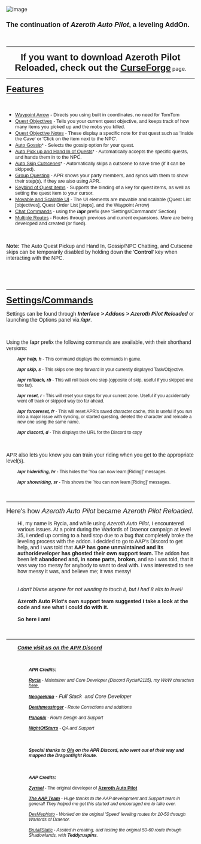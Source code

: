 ![image](https://user-images.githubusercontent.com/28711160/205469925-6c73a0d6-0047-478a-aa12-bb9a5024c514.png)
<h3 style="text-align: left;"><span style="font-size: 18px; font-family: arial;">The continuation of <em>Azeroth Auto Pilot</em>, a leveling AddOn.</span></h3>
<p style="text-align: left;">&nbsp;</p>
<hr />
<p style="text-align: center;"><span style="font-size: 24px; font-family: arial;"><strong>If you want to download Azeroth Pilot Reloaded, check out the </strong><strong><a href="https://www.curseforge.com/wow/addons/azeroth-pilot-reloaded" target="_blank" rel="noopener noreferrer">CurseForge</a></strong></span> page.</p>
<hr />
<p style="text-align: left;"><span style="font-size: 24px; font-family: arial;"><strong><u>Features</u></strong></span></p>
<p style="text-align: left;">&nbsp;</p>
<ul style="text-align: left;">
<li style="text-align: left;"><span style="font-family: arial; font-size: 13px;"><u>Waypoint Arrow</u> - Directs you using built in coordinates, no need for TomTom</span></li>
<li style="text-align: left;"><span style="font-family: arial; font-size: 13px;"><u>Quest Objectives</u> - Tells you your current quest objective, and keeps track of how many items you picked up and the mobs you killed.<br /></span></li>
<li style="text-align: left;"><span style="font-family: arial; font-size: 13px;"><u>Quest Objective Notes</u> - These display a specific note for that quest such as 'Inside the Cave' or 'Click on the item next to the NPC'.</span></li>
<li style="text-align: left;"><span style="font-family: arial; font-size: 13px;"><u>Auto Gossip</u>* - Selects the gossip option for your quest.</span></li>
<li style="text-align: left;"><span style="font-family: arial; font-size: 13px;"><u>Auto Pick up and Hand In of Quests</u>* - Automatically accepts the specific quests, and hands them in to the NPC.</span></li>
<li style="text-align: left;"><span style="font-family: arial; font-size: 13px;"><u>Auto Skip Cutscenes</u>* - Automatically skips a cutscene to save time (if it can be skipped).</span></li>
<li style="text-align: left;"><span style="font-family: arial; font-size: 13px;"><u>Group Questing</u> - APR shows your party members, and syncs with them to show their step(s), if they are also using APR.</span></li>
<li style="text-align: left;"><span style="font-family: arial; font-size: 13px;"><u>Keybind of Quest items</u> - Supports the binding of a key for quest items, as well as setting the quest item to your cursor.</span></li>
<li style="text-align: left;"><span style="font-family: arial; font-size: 13px;"><u>Movable and Scalable UI</u> - The UI elements are movable and scalable (Quest List [objectives], Quest Order List [steps], and the Waypoint Arrow)<br /></span></li>
<li style="text-align: left;"><span style="font-family: arial; font-size: 13px;"><u>Chat Commands</u> - using the <strong>/apr</strong> prefix (see 'Settings/Commands' Section)</span></li>
<li style="text-align: left;"><span style="font-family: arial; font-size: 13px;"><u>Multiple Routes</u> - Routes through previous and current expansions. More are being developed and created (or fixed).</span></li>
</ul>
<p>&nbsp;</p>
<p><span style="font-size: 14px;"><strong><span style="font-family: arial;">Note: </span></strong><span style="font-family: arial;">The Auto Quest Pickup and Hand In, Gossip/NPC Chatting, and Cutscene skips can be temporarily disabled by holding down the '<strong>Control</strong>' key when interacting with the NPC.</span><strong><span style="font-family: arial;"><br /></span></strong></span></p>
<p>&nbsp;</p>
<p>&nbsp;</p>
<hr />
<p style="text-align: left;"><span style="text-decoration: underline; font-size: 24px; font-family: arial;"><strong>Settings/Commands</strong></span></p>
<p style="text-align: left;"><span style="font-family: arial; font-size: 14px;">Settings can be found through <em><strong>Interface &gt; Addons &gt; Azeroth Pilot Reloaded</strong></em> or launching the Options panel via <em><strong>/apr</strong></em>.<br /></span></p>
<p style="text-align: left;"><span style="font-family: arial; font-size: 14px;">&nbsp;</span></p>
<p style="text-align: left;"><span style="font-family: arial; font-size: 14px;">Using the <strong>/apr</strong> prefix the following commands are available, with their shorthand versions:</span></p>
<p style="text-align: left; padding-left: 30px;"><span style="font-family: arial; font-size: 12px;"><em><strong>/apr help, h</strong></em> - This command displays the commands in game.<br /></span></p>
<p style="text-align: left; padding-left: 30px;"><span style="font-family: arial; font-size: 12px;"><strong><em>/apr skip, s</em></strong> - This skips one step forward in your currently displayed Task/Objective.<br /></span></p>
<p style="text-align: left; padding-left: 30px;"><span style="font-family: arial; font-size: 12px;"><strong><em>/apr rollback, rb</em></strong><span style="font-family: arial;"> - This will roll back one step (opposite of skip, useful if you skipped one too far).</span></span></p>
<p style="text-align: left; padding-left: 30px;"><span style="font-family: arial; font-size: 12px;"><em><strong>/apr reset, r</strong></em> - This will reset your steps for your current zone. Useful if you accidentally went off track or skipped way too far ahead.<br /></span></p>
<p style="text-align: left; padding-left: 30px;"><span style="font-family: arial; font-size: 12px;"><strong><em>/apr forcereset, fr</em></strong> <span style="font-family: arial; font-size: 12px;">- This will reset APR's saved character cache, this is useful if you run into a major issue with syncing, or started questing, deleted the character and remade a new one using the same name.</span></span></p>
<p style="text-align: left; padding-left: 30px;"><span style="font-family: arial; font-size: 12px;"><em><strong>/apr discord, d</strong></em> - This displays the URL for the Discord to copy<br /></span></p>
<p style="text-align: left;">&nbsp;</p>
<p style="text-align: left;"><span style="font-family: arial;"><span style="font-size: 14px;">APR also lets you know you can train your riding when you get to the appropriate level(s). <br /></span></span></p>
<p style="text-align: left; padding-left: 30px;"><span style="font-family: arial; font-size: 12px;"><strong><em>/apr hideriding, hr</em></strong> - This hides the 'You can now learn [Riding]' messages.<br /></span></p>
<p style="text-align: left; padding-left: 30px;"><span style="font-family: arial; font-size: 12px;"><strong><em>/apr showriding, sr</em></strong> - This shows the 'You can now learn [Riding]' messages.<br /></span></p>
<p style="text-align: left;">&nbsp;</p>
<hr />
<p style="text-align: left;"><span style="font-family: arial; font-size: 18px;">Here's how <em>Azeroth Auto Pilot</em> became <em>Azeroth Pilot Reloaded.</em></span></p>
<p style="text-align: left; padding-left: 30px;"><span style="font-family: arial; font-size: 14px;">Hi, my name is Rycia, and while using <em>Azeroth Auto Pilot</em>, I encountered various issues. At a point during the Warlords of Draenor campaign at level 35, I ended up coming to a hard stop due to a bug that completely broke the leveling process with the addon. I decided to go to AAP's Discord to get help, and I was told that <b>AAP has gone unmaintained and its author/developer has ghosted their own support team.</b> The addon has been left <b>abandoned and, in some parts, broken</b>, and so I was told, that it was way too messy for anybody to want to deal with. I was interested to see how messy it was, and believe me; it was messy!<br /><br /><br /> <em>I don't blame anyone for not wanting to touch it, but I had 8 alts to level!</em><br /><br /> <b>Azeroth Auto Pilot's own support team suggested I take a look at the code and see what I could do with it.</b><br /><br /> <b>So here I am!</b></span></p>
<p style="text-align: left;">&nbsp;</p>
<hr />
<p style="padding-left: 30px; text-align: left;"><span style="font-family: arial;"><span style="font-size: 14px;"><a href="https://discord.gg/YgcdybKdWX"><strong><em>Come visit us on the APR Discord</em></strong></a></span><br /></span></p>
<p style="padding-left: 30px; text-align: left;"><span style="font-family: arial;">&nbsp;</span></p>
<p style="text-align: left; padding-left: 60px;"><span style="font-size: 12px; font-family: arial;"><em><strong>APR Credits:</strong></em></span></p>
<p style="text-align: left; padding-left: 60px;"><span style="font-size: 12px; font-family: arial;"><em><strong><u>Rycia</u></strong> - Maintainer and Core Developer (Discord Rycia#2115), my WoW characters <a href="https://raider.io/user/Rycia" target="_blank" rel="noopener noreferrer">here.</a><br /></em></span></p>
<p style="text-align: left; padding-left: 60px;"><span style="font-size: 12px;"><u><em><strong><span style="font-family: arial;">Neogeekmo</span></strong></em></u></span><span style="font-family: arial;"> - <em>Full Stack&nbsp; and Core Developer</em></span></p>
<p style="text-align: left; padding-left: 60px;"><span style="text-decoration: underline; font-size: 12px;"><strong><span style="font-family: arial;"><em>Deathmessinger</em></span></strong></span><span style="font-size: 12px;"><span style="font-family: arial;"><em> - Route Corrections and additions</em></span></span></p>
<p style="text-align: left; padding-left: 60px;"><span style="text-decoration: underline; font-size: 12px;"><strong><span style="font-family: arial;"><em>Pahonix</em></span></strong></span><span style="font-size: 12px;"><span style="font-family: arial;"><em> - Route Design and Support</em></span></span></p>
<p style="text-align: left; padding-left: 60px;"><span style="text-decoration: underline; font-size: 12px;"><strong><span style="font-family: arial;"><em>NightOfStarrs</em></span></strong></span><span style="font-size: 12px;"><span style="font-family: arial;"><em> - QA and Support</em></span></span></p>
<p style="text-align: left;">&nbsp;</p>
<p style="text-align: left; padding-left: 60px;"><span style="font-size: 12px;"><strong><span style="font-family: arial;"><em>Special thanks to <u>Ola</u> on the APR Discord, who went out of their way and mapped the Dragonflight Route.</em></span></strong></span></p>
<p style="text-align: left;">&nbsp;</p>
<p style="text-align: left; padding-left: 60px;"><span style="font-size: 12px;"><strong><span style="font-family: arial;"><em>AAP Credits:</em></span></strong></span></p>
<p style="text-align: left; padding-left: 60px;"><span style="font-family: arial; font-size: 12px;"><strong><em><u>Zyrrael</u></em></strong> - The original developer of <a href="https://www.curseforge.com/wow/addons/azeroth-auto-pilot"><strong>Azeroth Auto Pilot</strong></a></span></p>
<p style="text-align: left; padding-left: 60px;"><span style="font-family: arial; font-size: 12px;"><em><strong><u>The AAP Team</u></strong> - Huge thanks to the AAP development and Support team in general! They helped me get this started and encouraged me to take over. </em></span></p>
<p style="text-align: left; padding-left: 60px;"><span style="font-family: arial; font-size: 12px;"><em><a href="https://www.twitch.tv/desmephisto" rel="nofollow">DesMephisto</a> - Worked on the original 'Speed' leveling routes for 10-50 through Warlords of Draenor.</em></span></p>
<p style="text-align: left; padding-left: 60px;"><span style="font-family: arial; font-size: 12px;"><em><a href="https://www.twitch.tv/brutallstatic" rel="nofollow">BrutallStatic</a> - Assited in creating, and testing the original 50-60 route through Shadowlands, with <strong>Teddyruxpins</strong>.</em></span></p>
